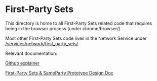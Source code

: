 First-Party Sets
================

This directory is home to all First-Party Sets related code that requires being in the browser process (under chrome/browser/).

Most other First-Party Sets code lives in the Network Service under [/services/network/first_party_sets/](https://source.chromium.org/chromium/chromium/src/+/main:services/network/first_party_sets/).

Relevant documentation:

[Github explainer](https://github.com/privacycg/first-party-sets)

[First-Party Sets & SameParty Prototype Design Doc](https://docs.google.com/document/d/16m5IfppdmmL-Zwk9zW8tJD4iHTVGJOLRP7g-QwBwX5c/edit?usp=sharing)

